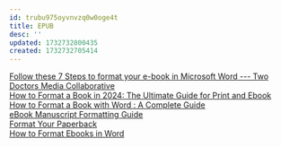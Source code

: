 ```yaml
---
id: trubu975oyvnvzq0w0oge4t
title: EPUB
desc: ''
updated: 1732732800435
created: 1732732705414
---
```

<!-- cspell:ignore trubu975oyvnvzq0w0oge4t EPUB -->

<!-- cSpell:words -->

[Follow these 7 Steps to format your e-book in Microsoft Word --- Two Doctors Media Collaborative](https://www.twodoctorsmedia.com/home/a-book-builders-blog/2020/5/23/e-book-formatting-with-microsoft-word)  
[How to Format a Book in 2024: The Ultimate Guide for Print and Ebook](https://kindlepreneur.com/how-to-format-a-book/)  
[How to Format a Book with Word : A Complete Guide](https://kindlepreneur.com/how-to-format-a-book-with-word/)  
[eBook Manuscript Formatting Guide](https://kdp.amazon.com/en_US/help/topic/G200645680)  
[Format Your Paperback](https://kdp.amazon.com/en_US/help/topic/G201834190)  
[How to Format Ebooks in Word](https://selfpublishingadvice.org/book-production-advice-how-to-format-an-ebook-using-microsoft-word/)  
